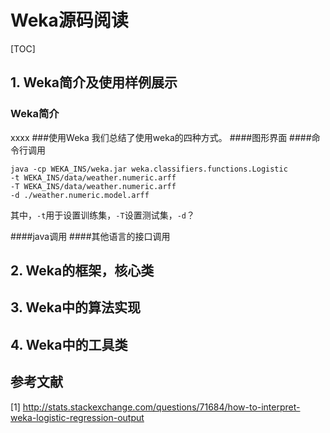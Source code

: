 # Weka源码阅读
[TOC]

## 1. Weka简介及使用样例展示
### Weka简介
xxxx
###使用Weka
我们总结了使用weka的四种方式。
####图形界面
####命令行调用

```
java -cp WEKA_INS/weka.jar weka.classifiers.functions.Logistic 
-t WEKA_INS/data/weather.numeric.arff 
-T WEKA_INS/data/weather.numeric.arff 
-d ./weather.numeric.model.arff
```
其中，`-t`用于设置训练集，`-T`设置测试集，`-d`？


####java调用
####其他语言的接口调用


## 2. Weka的框架，核心类


## 3. Weka中的算法实现


## 4. Weka中的工具类

## 参考文献
[1] http://stats.stackexchange.com/questions/71684/how-to-interpret-weka-logistic-regression-output